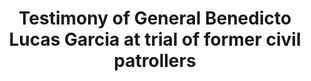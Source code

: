 ---
layout: manifest
title: Testimony of General Benedicto Lucas Garcia at trial of former civil patrollers
manifest_name: testimony-of-general-benedicto-lucas-garcia-at-trial-of-former-civil-patrollers

---